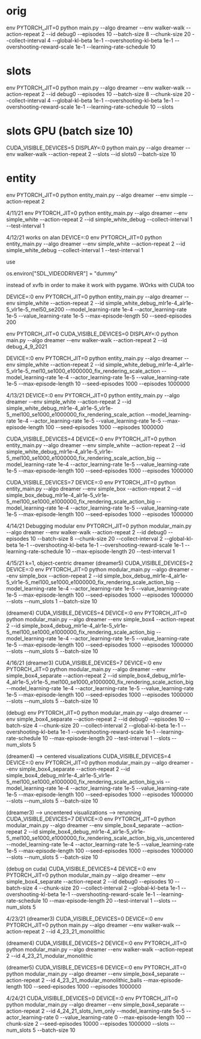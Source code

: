 # orig
env PYTORCH_JIT=0 python main.py --algo dreamer --env walker-walk --action-repeat 2 --id debug0 --episodes 10 --batch-size 8 --chunk-size 20 --collect-interval 4 --global-kl-beta 1e-1 --overshooting-kl-beta 1e-1 --overshooting-reward-scale 1e-1 --learning-rate-schedule 10

# slots
env PYTORCH_JIT=0 python main.py --algo dreamer --env walker-walk --action-repeat 2 --id debug0 --episodes 10 --batch-size 8 --chunk-size 20 --collect-interval 4 --global-kl-beta 1e-1 --overshooting-kl-beta 1e-1 --overshooting-reward-scale 1e-1 --learning-rate-schedule 10 --slots

# slots GPU (batch size 10)
CUDA_VISIBLE_DEVICES=5 DISPLAY=:0 python main.py --algo dreamer --env walker-walk --action-repeat 2 --slots --id slots0 --batch-size 10


# entity
env PYTORCH_JIT=0 python entity_main.py --algo dreamer --env simple --action-repeat 2

4/11/21
env PYTORCH_JIT=0 python entity_main.py --algo dreamer --env simple_white --action-repeat 2 --id simple_white_debug --collect-interval 1 --test-interval 1


4/12/21
works on alan
DEVICE=:0 env PYTORCH_JIT=0 python entity_main.py --algo dreamer --env simple_white --action-repeat 2 --id simple_white_debug --collect-interval 1 --test-interval 1

use 

os.environ["SDL_VIDEODRIVER"] = "dummy"

instead of xvfb in order to make it work with pygame. WOrks with CUDA too


DEVICE=:0 env PYTORCH_JIT=0 python entity_main.py --algo dreamer --env simple_white --action-repeat 2 --id simple_white_debug_mlr1e-4_alr1e-5_vlr1e-5_mel50_se200 --model_learning-rate 1e-4 --actor_learning-rate 1e-5 --value_learning-rate 1e-5 --max-episode-length 50 --seed-episodes 200

env PYTORCH_JIT=0 CUDA_VISIBLE_DEVICES=0 DISPLAY=:0 python main.py --algo dreamer --env walker-walk --action-repeat 2 --id debug_4_9_2021


DEVICE=:0 env PYTORCH_JIT=0 python entity_main.py --algo dreamer --env simple_white --action-repeat 2 --id simple_white_debug_mlr1e-4_alr1e-5_vlr1e-5_mel10_se1000_e1000000_fix_rendering_scale_action --model_learning-rate 1e-4 --actor_learning-rate 1e-5 --value_learning-rate 1e-5 --max-episode-length 10 --seed-episodes 1000 --episodes 1000000

4/13/21
DEVICE=:0 env PYTORCH_JIT=0 python entity_main.py --algo dreamer --env simple_white --action-repeat 2 --id simple_white_debug_mlr1e-4_alr1e-5_vlr1e-5_mel100_se1000_e1000000_fix_rendering_scale_action --model_learning-rate 1e-4 --actor_learning-rate 1e-5 --value_learning-rate 1e-5 --max-episode-length 100 --seed-episodes 1000 --episodes 1000000

CUDA_VISIBLE_DEVICES=4 DEVICE=:0 env PYTORCH_JIT=0 python entity_main.py --algo dreamer --env simple_white --action-repeat 2 --id simple_white_debug_mlr1e-4_alr1e-5_vlr1e-5_mel100_se1000_e1000000_fix_rendering_scale_action_big --model_learning-rate 1e-4 --actor_learning-rate 1e-5 --value_learning-rate 1e-5 --max-episode-length 100 --seed-episodes 1000 --episodes 1000000

CUDA_VISIBLE_DEVICES=7 DEVICE=:0 env PYTORCH_JIT=0 python entity_main.py --algo dreamer --env simple_box --action-repeat 2 --id simple_box_debug_mlr1e-4_alr1e-5_vlr1e-5_mel100_se1000_e1000000_fix_rendering_scale_action_big --model_learning-rate 1e-4 --actor_learning-rate 1e-5 --value_learning-rate 1e-5 --max-episode-length 100 --seed-episodes 1000 --episodes 1000000

4/14/21
Debugging modular
env PYTORCH_JIT=0 python modular_main.py --algo dreamer --env walker-walk --action-repeat 2 --id debug0 --episodes 10 --batch-size 8 --chunk-size 20 --collect-interval 2 --global-kl-beta 1e-1 --overshooting-kl-beta 1e-1 --overshooting-reward-scale 1e-1 --learning-rate-schedule 10 --max-episode-length 20 --test-interval 1

4/15/21
k=1, object-centric dreamer (dreamer5)
CUDA_VISIBLE_DEVICES=2 DEVICE=:0 env PYTORCH_JIT=0 python modular_main.py --algo dreamer --env simple_box --action-repeat 2 --id simple_box_debug_mlr1e-4_alr1e-5_vlr1e-5_mel100_se1000_e1000000_fix_rendering_scale_action_big --model_learning-rate 1e-4 --actor_learning-rate 1e-5 --value_learning-rate 1e-5 --max-episode-length 100 --seed-episodes 1000 --episodes 1000000 --slots --num_slots 1 --batch-size 10

(dreamer4)
CUDA_VISIBLE_DEVICES=4 DEVICE=:0 env PYTORCH_JIT=0 python modular_main.py --algo dreamer --env simple_box4 --action-repeat 2 --id simple_box4_debug_mlr1e-4_alr1e-5_vlr1e-5_mel100_se1000_e1000000_fix_rendering_scale_action_big --model_learning-rate 1e-4 --actor_learning-rate 1e-5 --value_learning-rate 1e-5 --max-episode-length 100 --seed-episodes 1000 --episodes 1000000 --slots --num_slots 5 --batch-size 10

4/16/21
(dreamer3)
CUDA_VISIBLE_DEVICES=7 DEVICE=:0 env PYTORCH_JIT=0 python modular_main.py --algo dreamer --env simple_box4_separate --action-repeat 2 --id simple_box4_debug_mlr1e-4_alr1e-5_vlr1e-5_mel100_se1000_e1000000_fix_rendering_scale_action_big --model_learning-rate 1e-4 --actor_learning-rate 1e-5 --value_learning-rate 1e-5 --max-episode-length 100 --seed-episodes 1000 --episodes 1000000 --slots --num_slots 5 --batch-size 10

(debug)
env PYTORCH_JIT=0 python modular_main.py --algo dreamer --env simple_box4_separate --action-repeat 2 --id debug0 --episodes 10 --batch-size 4 --chunk-size 20 --collect-interval 2 --global-kl-beta 1e-1 --overshooting-kl-beta 1e-1 --overshooting-reward-scale 1e-1 --learning-rate-schedule 10 --max-episode-length 20 --test-interval 1 --slots --num_slots 5

(dreamer4) --> centered visualizations
CUDA_VISIBLE_DEVICES=4 DEVICE=:0 env PYTORCH_JIT=0 python modular_main.py --algo dreamer --env simple_box4_separate --action-repeat 2 --id simple_box4_debug_mlr1e-4_alr1e-5_vlr1e-5_mel100_se1000_e1000000_fix_rendering_scale_action_big_vis --model_learning-rate 1e-4 --actor_learning-rate 1e-5 --value_learning-rate 1e-5 --max-episode-length 100 --seed-episodes 1000 --episodes 1000000 --slots --num_slots 5 --batch-size 10

(dreamer3) --> uncentered visualizations --> rerunning
CUDA_VISIBLE_DEVICES=7 DEVICE=:0 env PYTORCH_JIT=0 python modular_main.py --algo dreamer --env simple_box4_separate --action-repeat 2 --id simple_box4_debug_mlr1e-4_alr1e-5_vlr1e-5_mel100_se1000_e1000000_fix_rendering_scale_action_big_vis_uncentered --model_learning-rate 1e-4 --actor_learning-rate 1e-5 --value_learning-rate 1e-5 --max-episode-length 100 --seed-episodes 1000 --episodes 1000000 --slots --num_slots 5 --batch-size 10

(debug on cuda)
CUDA_VISIBLE_DEVICES=4 DEVICE=:0 env PYTORCH_JIT=0 python modular_main.py --algo dreamer --env simple_box4_separate --action-repeat 2 --id debug0 --episodes 10 --batch-size 4 --chunk-size 20 --collect-interval 2 --global-kl-beta 1e-1 --overshooting-kl-beta 1e-1 --overshooting-reward-scale 1e-1 --learning-rate-schedule 10 --max-episode-length 20 --test-interval 1 --slots --num_slots 5



4/23/21
(dreamer3)
CUDA_VISIBLE_DEVICES=0 DEVICE=:0 env PYTORCH_JIT=0 python main.py --algo dreamer --env walker-walk --action-repeat 2 --id 4_23_21_monolithic

(dreamer4)
CUDA_VISIBLE_DEVICES=2 DEVICE=:0 env PYTORCH_JIT=0 python modular_main.py --algo dreamer --env walker-walk --action-repeat 2 --id 4_23_21_modular_monolithic

(dreamer5)
CUDA_VISIBLE_DEVICES=6 DEVICE=:0 env PYTORCH_JIT=0 python modular_main.py --algo dreamer --env simple_box4_separate --action-repeat 2 --id 4_23_21_modular_monolithic_balls --max-episode-length 100 --seed-episodes 1000 --episodes 1000000


4/24/21
CUDA_VISIBLE_DEVICES=0 DEVICE=:0 env PYTORCH_JIT=0 python modular_main.py --algo dreamer --env simple_box4_separate --action-repeat 2 --id 4_24_21_slots_lvm_only --model_learning-rate 5e-5 --actor_learning-rate 0 --value_learning-rate 0 --max-episode-length 100 --chunk-size 2 --seed-episodes 10000 --episodes 1000000 --slots --num_slots 5 --batch-size 10
